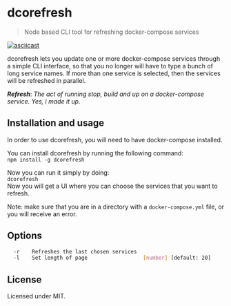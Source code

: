 # dcorefresh
>Node based CLI tool for refreshing docker-compose services

[![asciicast](https://asciinema.org/a/ACzMABFS2Zq3qukzMaKqV6KxS.png)](https://asciinema.org/a/ACzMABFS2Zq3qukzMaKqV6KxS)

dcorefresh lets you update one or more docker-compose services through a simple CLI interface, so that you no longer will have to type a bunch of long service names. If more than one service is selected, then the services will be refreshed in parallel.

***Refresh***: *The act of running stop, build and up on a docker-compose service. Yes, i made it up.*

## Installation and usage
In order to use dcorefresh, you will need to have docker-compose installed.

You can install dcorefresh by running the following command:  
`npm install -g dcorefresh`  

Now you can run it simply by doing:  
`dcorefresh`  
Now you will get a UI where you can choose the services that you want to refresh.

Note: make sure that you are in a directory with a `docker-compose.yml` file, or you will receive an error.

## Options
```sh
  -r    Refreshes the last chosen services
  -l    Set length of page                  [number] [default: 20]
```

## License
Licensed under MIT.